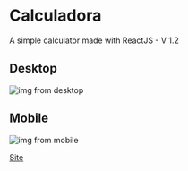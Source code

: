 # Calculadora

<p>A simple calculator made with ReactJS - V 1.2</p>

## Desktop

<img style src='https://i.ibb.co/rFFZZxt/desktop-min.png' alt ='img from desktop'>

## Mobile

<img src='https://i.ibb.co/kXQjtn2/mobile.png' alt ='img from mobile'>

<a href='https://jl-calculator.netlify.app/' target='_blank'>Site</a>
